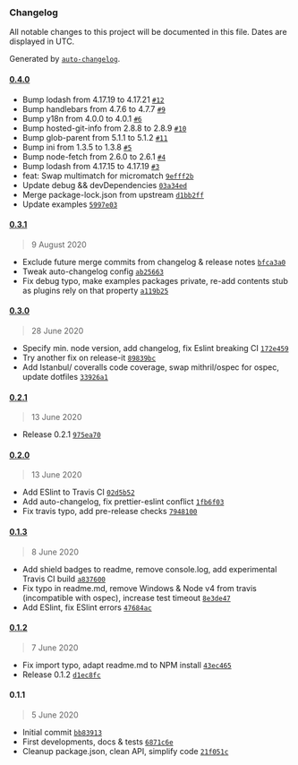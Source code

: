 ### Changelog

All notable changes to this project will be documented in this file. Dates are displayed in UTC.

Generated by [`auto-changelog`](https://github.com/CookPete/auto-changelog).

#### [0.4.0](https://github.com/webketje/metalsmith-taxonomy/compare/0.3.1...0.4.0)

- Bump lodash from 4.17.19 to 4.17.21 [`#12`](https://github.com/webketje/metalsmith-taxonomy/pull/12)
- Bump handlebars from 4.7.6 to 4.7.7 [`#9`](https://github.com/webketje/metalsmith-taxonomy/pull/9)
- Bump y18n from 4.0.0 to 4.0.1 [`#6`](https://github.com/webketje/metalsmith-taxonomy/pull/6)
- Bump hosted-git-info from 2.8.8 to 2.8.9 [`#10`](https://github.com/webketje/metalsmith-taxonomy/pull/10)
- Bump glob-parent from 5.1.1 to 5.1.2 [`#11`](https://github.com/webketje/metalsmith-taxonomy/pull/11)
- Bump ini from 1.3.5 to 1.3.8 [`#5`](https://github.com/webketje/metalsmith-taxonomy/pull/5)
- Bump node-fetch from 2.6.0 to 2.6.1 [`#4`](https://github.com/webketje/metalsmith-taxonomy/pull/4)
- Bump lodash from 4.17.15 to 4.17.19 [`#3`](https://github.com/webketje/metalsmith-taxonomy/pull/3)
- feat: Swap multimatch for micromatch [`9efff2b`](https://github.com/webketje/metalsmith-taxonomy/commit/9efff2b6a08e7fe2edc979680cd62db5979c171f)
- Update debug && devDependencies [`03a34ed`](https://github.com/webketje/metalsmith-taxonomy/commit/03a34edc8c4f5549e976b4c86fb23828c3f5f2c3)
- Merge package-lock.json from upstream [`d1bb2ff`](https://github.com/webketje/metalsmith-taxonomy/commit/d1bb2ff6903fe7a9bbc11296079b7ba4cc7088f0)
- Update examples [`5997e03`](https://github.com/webketje/metalsmith-taxonomy/commit/5997e0394a6bc795eec31a8a5643360404a18315)

#### [0.3.1](https://github.com/webketje/metalsmith-taxonomy/compare/0.3.0...0.3.1)

> 9 August 2020

- Exclude future merge commits from changelog & release notes [`bfca3a0`](https://github.com/webketje/metalsmith-taxonomy/commit/bfca3a02807b7e12c3121403198f0cbf2582aaf0)
- Tweak auto-changelog config [`ab25663`](https://github.com/webketje/metalsmith-taxonomy/commit/ab256638d33bc23e5ec9a0baa01c1a600fb2ac9a)
- Fix debug typo, make examples packages private, re-add contents stub as plugins rely on that property [`a119b25`](https://github.com/webketje/metalsmith-taxonomy/commit/a119b25875c2caee6b433e2274c74845853bafa5)

#### [0.3.0](https://github.com/webketje/metalsmith-taxonomy/compare/0.2.1...0.3.0)

> 28 June 2020

- Specify min. node version, add changelog, fix Eslint breaking CI [`172e459`](https://github.com/webketje/metalsmith-taxonomy/commit/172e459f6d01d75db5f008dbaa5c82400ba2f75e)
- Try another fix on release-it [`89839bc`](https://github.com/webketje/metalsmith-taxonomy/commit/89839bc3efaf79b67561048bce757c8e8408661b)
- Add Istanbul/ coveralls code coverage, swap mithril/ospec for ospec, update dotfiles [`33926a1`](https://github.com/webketje/metalsmith-taxonomy/commit/33926a1e11d66adf8a86d3b44023c7b1d039a388)

#### [0.2.1](https://github.com/webketje/metalsmith-taxonomy/compare/0.2.0...0.2.1)

> 13 June 2020

- Release 0.2.1 [`975ea70`](https://github.com/webketje/metalsmith-taxonomy/commit/975ea701aff532db837c274e1fdfc7d9a022bb19)

#### [0.2.0](https://github.com/webketje/metalsmith-taxonomy/compare/0.1.3...0.2.0)

> 13 June 2020

- Add ESlint to Travis CI [`02d5b52`](https://github.com/webketje/metalsmith-taxonomy/commit/02d5b5264465f4bac7f09752527814b1e5993ec4)
- Add auto-changelog, fix prettier-eslint conflict [`1fb6f03`](https://github.com/webketje/metalsmith-taxonomy/commit/1fb6f0386cd8a8e50900b4632d1751977f175404)
- Fix travis typo, add pre-release checks [`7948100`](https://github.com/webketje/metalsmith-taxonomy/commit/79481003cd585d6b334afc8f1706327ce495bf71)

#### [0.1.3](https://github.com/webketje/metalsmith-taxonomy/compare/0.1.2...0.1.3)

> 8 June 2020

- Add shield badges to readme, remove console.log, add experimental Travis CI build [`a837600`](https://github.com/webketje/metalsmith-taxonomy/commit/a83760051e3bd26b1fa76ce3d236cf9e9bee650c)
- Fix typo in readme.md, remove Windows & Node v4 from travis (incompatible with ospec), increase test timeout [`8e3de47`](https://github.com/webketje/metalsmith-taxonomy/commit/8e3de472843a3b248e3713dafe6d3fafce00209d)
- Add ESlint, fix ESlint errors [`47684ac`](https://github.com/webketje/metalsmith-taxonomy/commit/47684ac6bc2536c9c40a0eff5683828604d507ee)

#### [0.1.2](https://github.com/webketje/metalsmith-taxonomy/compare/0.1.1...0.1.2)

> 7 June 2020

- Fix import typo, adapt readme.md to NPM install [`43ec465`](https://github.com/webketje/metalsmith-taxonomy/commit/43ec465d319b20baecb263ec5e94bbaaa39a8584)
- Release 0.1.2 [`d1ec8fc`](https://github.com/webketje/metalsmith-taxonomy/commit/d1ec8fcadcdbb4030903d8c222f2c30ac14c4460)

#### 0.1.1

> 5 June 2020

- Initial commit [`bb83913`](https://github.com/webketje/metalsmith-taxonomy/commit/bb8391389e48d0311d98d0de065c2dd2fed9e112)
- First developments, docs & tests [`6871c6e`](https://github.com/webketje/metalsmith-taxonomy/commit/6871c6e230ccd0fda92237a0a73b1b3456012c54)
- Cleanup package.json, clean API, simplify code [`21f051c`](https://github.com/webketje/metalsmith-taxonomy/commit/21f051c0e02a57480c21e764693550c6e82fc8a6)

